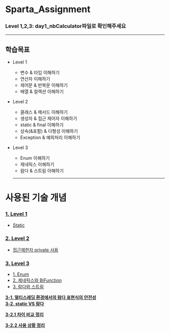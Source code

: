 # Sparta_Assignment
### Level 1,2,3: day1_nbCalculator파일로 확인해주세요
---
## 학습목표
- Level 1 
  - 변수 & 타입 이해하기
  - 연산자 이해하기
  - 제어문 & 반복문 이해하기
  - 배열 & 컬렉션 이해하기

- Level 2

  - 클래스 & 메서드 이해하기
  - 생성자 & 접근 제어자 이해하기
  - static & final 이해하기
  - 상속(&포함) & 다형성 이해하기
  - Exception & 예외처리 이해하기


- Level 3
  - Enum 이해하기
  - 제네릭스 이해하기
  - 람다 & 스트림 이해하기

  ---
  
# 사용된 기술 개념


### [1. Level 1](https://github.com/dami0806/Sparta_Assignment/wiki#level-1)
 - [Static](https://github.com/dami0806/Sparta_Assignment/wiki#static)

### [2. Level 2](https://github.com/dami0806/Sparta_Assignment/wiki#level-2)
- [접근제한자 private 사용](https://github.com/dami0806/Sparta_Assignment/wiki#%EC%A0%91%EA%B7%BC%EC%A0%9C%ED%95%9C%EC%9E%90-private-%EC%82%AC%EC%9A%A9)

### [3. Level 3](https://github.com/dami0806/Sparta_Assignment/wiki#level-3)
- [1. Enum](https://github.com/dami0806/Sparta_Assignment/wiki#1-enum)
- [2. 제네릭스와 BiFunction](https://github.com/dami0806/Sparta_Assignment/wiki#2-%EC%A0%9C%EB%84%A4%EB%A6%AD%EC%8A%A4%EC%99%80-bifunction-%EC%9D%B8%ED%84%B0%ED%8E%98%EC%9D%B4%EC%8A%A4)
- [3. 람다와 스트림](https://github.com/dami0806/Sparta_Assignment/wiki#3-%EB%9E%8C%EB%8B%A4%EC%99%80-%EC%8A%A4%ED%8A%B8%EB%A6%BC)

**[3-1. 멀티스레딩 환경에서의 람다 표현식의 안전성](https://github.com/dami0806/Sparta_Assignment/wiki#%EC%82%AC%EC%9A%A9-%EC%83%81%ED%99%A9-%EC%A0%95%EB%A6%AC)**  
**[3-2. static VS 람다](https://github.com/dami0806/Sparta_Assignment/wiki#static-vs-%EB%9E%8C%EB%8B%A4)**  

**[3-2.1 차이 비교 정리](https://github.com/dami0806/Sparta_Assignment/wiki#%EC%B0%A8%EC%9D%B4-%EB%B9%84%EA%B5%90-%EC%A0%95%EB%A6%AC)**  

**[3-2.2 사용 상황 정리](https://github.com/dami0806/Sparta_Assignment/wiki#%EC%82%AC%EC%9A%A9-%EC%83%81%ED%99%A9-%EC%A0%95%EB%A6%AC)**

